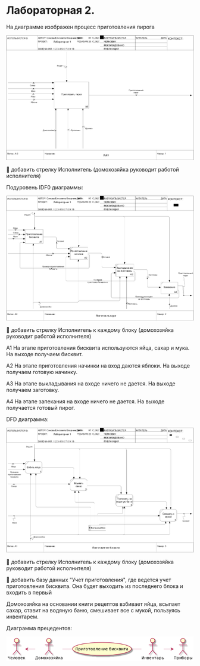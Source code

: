 # Лабораторная 2.

На диаграмме изображен процесс приготовления пирога

![Рисунок](https://github.com/liza-somova/project_somova/blob/main/Лабораторная%202/model.png)

📌 добавить стрелку Исполнитель (домохозяйка руководит работой исполнителя)

Подуровень IDF0 диаграммы:

![Рисунок](https://github.com/liza-somova/project_somova/blob/main/Лабораторная%202/model%20(1).png)

📌 добавить стрелку Исполнитель к каждому блоку (домохозяйка руководит работой исполнителя)

А1 На этапе приготовления бисквита используются яйца, сахар и мука. На выходе получаем бисквит.

А2 На этапе приготовления начинки на вход даются яблоки. На выходе получаем готовую начинку.

А3 На этапе выкладывания на входе ничего не дается. На выходе получаем заготовку.

А4 На этапе запекания на входе ничего не дается. На выходе получается готовый пирог.

DFD диаграмма:

![Рисунок](https://github.com/liza-somova/project_somova/blob/main/Лабораторная%202/model%20(2).png)

📌 добавить стрелку Исполнитель к каждому блоку (домохозяйка руководит работой исполнителя)

📌 добавить базу данных "Учет приготовления", где ведется учет приготовления бисквита. Она будет выходить из последнего блока и входить в первый

Домохозяйка на основании книги рецептов взбивает яйца, всыпает сахар, ставит на водяную баню, смешивает все с мукой, пользуясь инвентарем.

Диаграмма прецедентов:

![Рисунок](https://github.com/liza-somova/project_somova/blob/main/Лабораторная%202/use_case_diagram.png)
